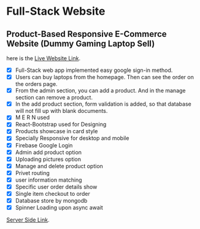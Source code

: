 # Full-Stack Website

## Product-Based Responsive E-Commerce Website (Dummy Gaming Laptop Sell)
here is the [Live Website Link](https://cyberpunk-laptop.web.app/).


- [x] Full-Stack web app implemented easy google sign-in method.
- [x] Users can buy laptops from the homepage. Then can see the order on the orders page.
- [x] From the admin section, you can add a product. And in the manage section can remove a product.
- [x] In the add product section, form validation is added, so that database will not fill up with blank documents.
- [x] M E R N used
- [x] React-Bootstrap used for Designing
- [x] Products showcase in card style
- [x] Specially Responsive for desktop and mobile
- [x] Firebase Google Login
- [x] Admin add product option
- [x] Uploading pictures option
- [x] Manage and delete product option
- [x] Privet routing
- [x] user information matching
- [x] Specific user order details show
- [x] Single item checkout to order
- [x] Database store by mongodb
- [x] Spinner Loading upon async await

[Server Side Link](https://github.com/NaimulAlam/Cyberpunk-Laptop-Server).
